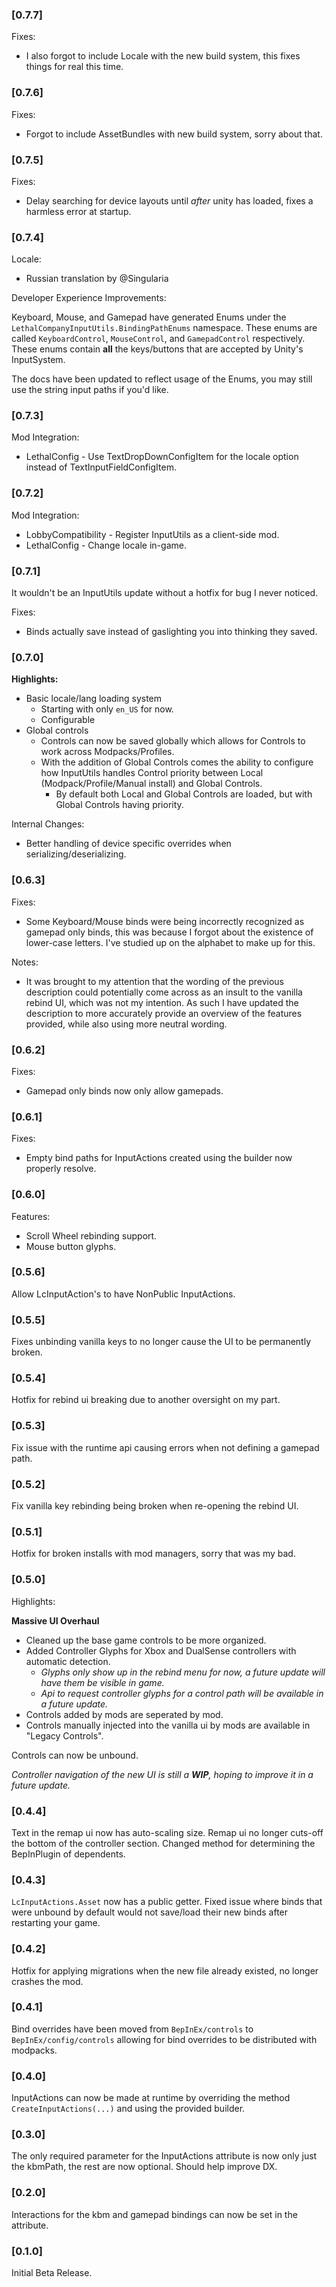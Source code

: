 ### [0.7.7]

Fixes:
- I also forgot to include Locale with the new build system, this fixes things for real this time.

### [0.7.6]

Fixes:
- Forgot to include AssetBundles with new build system, sorry about that.

### [0.7.5]

Fixes:
- Delay searching for device layouts until *after* unity has loaded, fixes a harmless error at startup.

### [0.7.4]

Locale:
- Russian translation by @Singularia

Developer Experience Improvements:

Keyboard, Mouse, and Gamepad have generated Enums under the `LethalCompanyInputUtils.BindingPathEnums` namespace.
These enums are called `KeyboardControl`, `MouseControl`, and `GamepadControl` respectively.
These enums contain **all** the keys/buttons that are accepted by Unity's InputSystem.

The docs have been updated to reflect usage of the Enums, you may still use the string input paths if you'd like.

### [0.7.3]

Mod Integration:
- LethalConfig - Use TextDropDownConfigItem for the locale option instead of TextInputFieldConfigItem.

### [0.7.2]

Mod Integration:
- LobbyCompatibility - Register InputUtils as a client-side mod.
- LethalConfig - Change locale in-game.

### [0.7.1]

It wouldn't be an InputUtils update without a hotfix for bug I never noticed.

Fixes:
- Binds actually save instead of gaslighting you into thinking they saved.

### [0.7.0]

**Highlights:**
- Basic locale/lang loading system
  - Starting with only `en_US` for now.
  - Configurable
- Global controls
  - Controls can now be saved globally which allows for Controls to work across Modpacks/Profiles.
  - With the addition of Global Controls comes the ability to configure how InputUtils handles Control priority between Local (Modpack/Profile/Manual install) and Global Controls.
    - By default both Local and Global Controls are loaded, but with Global Controls having priority.

Internal Changes:
- Better handling of device specific overrides when serializing/deserializing.

### [0.6.3]

Fixes:
- Some Keyboard/Mouse binds were being incorrectly recognized as gamepad only binds,
  this was because I forgot about the existence of lower-case letters. I've studied up on the alphabet
  to make up for this.

Notes:
- It was brought to my attention that the wording of the previous description could potentially come across as an insult to the vanilla rebind UI,
  which was not my intention. As such I have updated the description to more accurately provide an overview of the features provided, while also using
  more neutral wording.

### [0.6.2]

Fixes:
- Gamepad only binds now only allow gamepads.

### [0.6.1]

Fixes:
- Empty bind paths for InputActions created using the builder now properly resolve.

### [0.6.0]

Features:
- Scroll Wheel rebinding support.
- Mouse button glyphs.

### [0.5.6]

Allow LcInputAction's to have NonPublic InputActions.

### [0.5.5]

Fixes unbinding vanilla keys to no longer cause the UI to be permanently broken.

### [0.5.4]

Hotfix for rebind ui breaking due to another oversight on my part.

### [0.5.3]

Fix issue with the runtime api causing errors when not defining a gamepad path.

### [0.5.2]

Fix vanilla key rebinding being broken when re-opening the rebind UI.

### [0.5.1]

Hotfix for broken installs with mod managers, sorry that was my bad.

### [0.5.0]

Highlights:

**Massive UI Overhaul**
- Cleaned up the base game controls to be more organized.
- Added Controller Glyphs for Xbox and DualSense controllers with automatic detection.
    - *Glyphs only show up in the rebind menu for now, a future update will have them be visible in game.*
    - *Api to request controller glyphs for a control path will be available in a future update.*
- Controls added by mods are seperated by mod.
- Controls manually injected into the vanilla ui by mods are available in "Legacy Controls".

Controls can now be unbound.

*Controller navigation of the new UI is still a ***WIP***, hoping to improve it in a future update.*

### [0.4.4]

Text in the remap ui now has auto-scaling size.
Remap ui no longer cuts-off the bottom of the controller section.
Changed method for determining the BepInPlugin of dependents.

### [0.4.3]

`LcInputActions.Asset` now has a public getter.
Fixed issue where binds that were unbound by default would not save/load their new binds after restarting your game.

### [0.4.2]

Hotfix for applying migrations when the new file already existed, no longer crashes the mod.

### [0.4.1]

Bind overrides have been moved from `BepInEx/controls` to `BepInEx/config/controls` allowing for bind overrides to be distributed with modpacks.

### [0.4.0]

InputActions can now be made at runtime by overriding the method `CreateInputActions(...)` and using the provided builder.

### [0.3.0]

The only required parameter for the InputActions attribute is now only just the kbmPath, the rest are now optional.
Should help improve DX.

### [0.2.0]

Interactions for the kbm and gamepad bindings can now be set in the attribute.

### [0.1.0]

Initial Beta Release.
